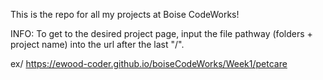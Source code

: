 This is the repo for all my projects at Boise CodeWorks!


INFO:
To get to the desired project page, input the file pathway (folders + project name) into the url after the last "/".

ex/ https://ewood-coder.github.io/boiseCodeWorks/Week1/petcare